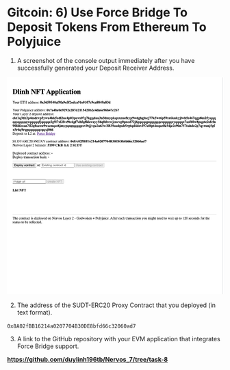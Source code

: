 # Gitcoin: 6) Use Force Bridge To Deposit Tokens From Ethereum To Polyjuice

1. A screenshot of the console output immediately after you have successfully generated your Deposit Receiver Address.

![alt text](1.png)

2. The address of the SUDT-ERC20 Proxy Contract that you deployed (in text format).

`0x8A02fBB16214a0207704B30DE8bfd66c32060ad7`

3. A link to the GitHub repository with your EVM application that integrates Force Bridge support.


**https://github.com/duylinh196tb/Nervos_7/tree/task-8**